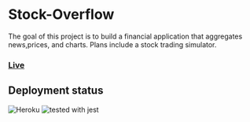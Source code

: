 # Stock-Overflow

The goal of this project is to build a financial application that aggregates news,prices, and charts. Plans include a stock trading simulator.

### [Live](https://morning-temple-63814.herokuapp.com/)

## Deployment status
![Heroku](https://heroku-badge.herokuapp.com/?app=morning-temple-63814)
![tested with jest](https://img.shields.io/badge/tested_with-jest-99424f.svg)


